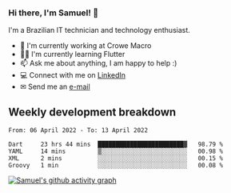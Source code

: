 ### Hi there, I'm Samuel! 👋

I'm a Brazilian IT technician and technology enthusiast.

- 🏢 I'm currently working at Crowe Macro
- 👨‍💻 I'm currently learning Flutter
- 📫 Ask me about anything, I am happy to help :)
- 💻 Connect with me on [LinkedIn](https://www.linkedin.com/in/samuel-s-marques/)
- ✉ Send me an [e-mail](mailto:samuel.s.marques@protonmail.com)

## Weekly development breakdown
<!--START_SECTION:waka-->

```text
From: 06 April 2022 - To: 13 April 2022

Dart     23 hrs 44 mins  ████████████████████████▓   98.79 %
YAML     14 mins         ▒░░░░░░░░░░░░░░░░░░░░░░░░   00.98 %
XML      2 mins          ░░░░░░░░░░░░░░░░░░░░░░░░░   00.15 %
Groovy   1 min           ░░░░░░░░░░░░░░░░░░░░░░░░░   00.08 %
```

<!--END_SECTION:waka-->

[![Samuel's github activity graph](https://activity-graph.herokuapp.com/graph?username=samuel-s-marques&theme=react-dark)](https://github.com/samuel-s-marques)
